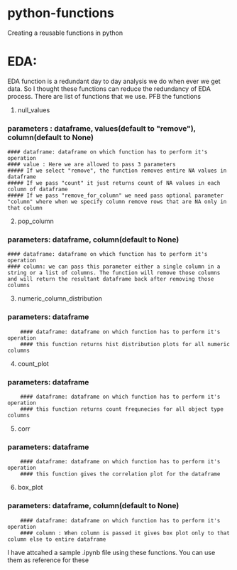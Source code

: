 # python-functions
Creating a reusable functions in python

# EDA:

EDA function is a redundant day to day analysis we do when ever we get data. So I thought these functions can reduce the redundancy of EDA process. There are list of functions that we use. PFB the functions

1. null_values 
  ### parameters : dataframe, values(default to "remove"), column(default to None)
    #### dataframe: dataframe on which function has to perform it's operation
    #### value : Here we are allowed to pass 3 parameters
    ##### If we select "remove", the function removes entire NA values in dataframe
    ##### If we pass "count" it just returns count of NA values in each column of dataframe
    ##### If we pass "remove_for_column" we need pass optional parameter "column" where when we specify column remove rows that are NA only in that column

2. pop_column
  ### parameters: dataframe, column(default to None)
    #### dataframe: dataframe on which function has to perform it's operation
    #### column: we can pass this parameter either a single column in a string or a list of columns. The function will remove those columns and will return the resultant dataframe back after removing those columns
    
3. numeric_column_distribution
  ### parameters: dataframe
        #### dataframe: dataframe on which function has to perform it's operation
        #### this function returns hist distribution plots for all numeric columns
        
4. count_plot
  ### parameters: dataframe
        #### dataframe: dataframe on which function has to perform it's operation
        #### this function returns count frequnecies for all object type columns
        
5. corr
  ### parameters: dataframe
        #### dataframe: dataframe on which function has to perform it's operation
        #### this function gives the correlation plot for the dataframe
        
6. box_plot
  ### parameters: dataframe, column(default to None) 
        #### dataframe: dataframe on which function has to perform it's operation
        #### column : When column is passed it gives box plot only to that column else to entire dataframe
        
I have attcahed a sample .ipynb file using these functions. You can use them as reference for these
        
        
  
